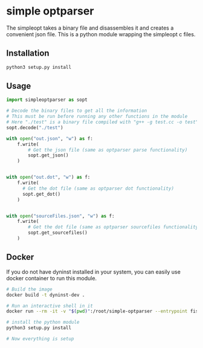 # simple optparser

The simpleopt takes a binary file and disassembles it and creates a convenient json file. This is a python module wrapping the simpleopt c files.

## Installation

```bash
python3 setup.py install
```

## Usage

```python
import simpleoptparser as sopt

# Decode the binary files to get all the information
# This must be run before running any other functions in the module
# Here "./test" is a binary file compiled with "g++ -g test.cc -o test"
sopt.decode("./test")

with open("out.json", "w") as f:
    f.write(
        # Get the json file (same as optparser parse functionality)
        sopt.get_json()
    )


with open("out.dot", "w") as f:
    f.write(
      # Get the dot file (same as optparser dot functionality)
      sopt.get_dot()
    )


with open("sourceFiles.json", "w") as f:
    f.write(
        # Get the dot file (same as optparser sourcefiles functionality)
        sopt.get_sourcefiles()
    )
```

## Docker

If you do not have dyninst installed in your system, you can easily use docker container to run this module.

```bash
# Build the image
docker build -t dyninst-dev .

# Run an interactive shell in it
docker run --rm -it -v "$(pwd)":/root/simple-optparser --entrypoint fish dyninst-dev

# install the python module
python3 setup.py install

# Now everything is setup
```